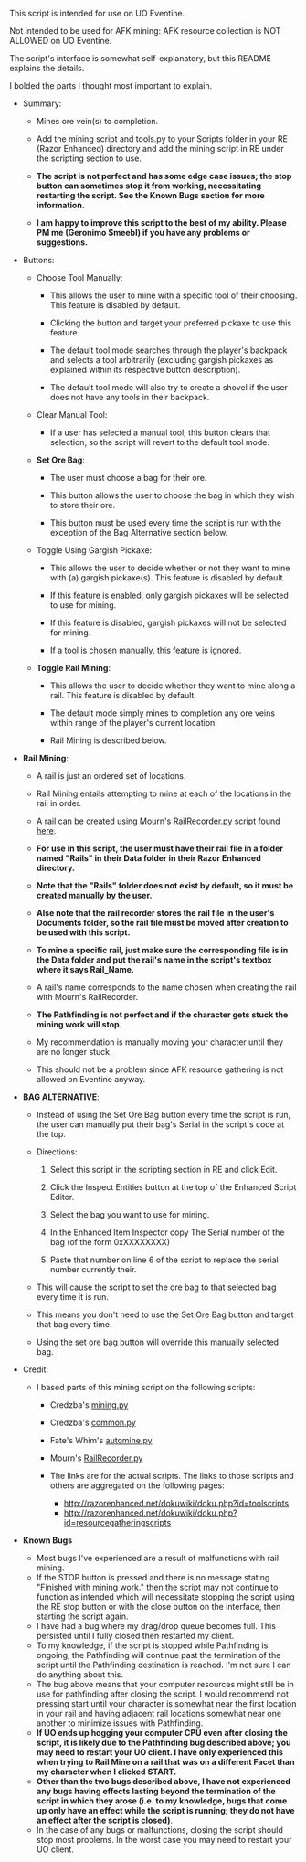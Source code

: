This script is intended for use on UO Eventine.

Not intended to be used for AFK mining: AFK resource collection is NOT ALLOWED on UO Eventine.



The script's interface is somewhat self-explanatory, but this README explains the details.

I bolded the parts I thought most important to explain.

* Summary:
	* Mines ore vein(s) to completion.
	* Add the mining script and tools.py to your Scripts folder in your RE (Razor Enhanced) directory and add the mining script in RE under the scripting section to use.
		
	* **__The script is not perfect and has some edge case issues; the stop button can sometimes stop it from working, necessitating restarting the script. See the Known Bugs section for more information.__**
	* **__I am happy to improve this script to the best of my ability. Please PM me (Geronimo Smeebl) if you have any problems or suggestions.__**

* Buttons:
	* Choose Tool Manually:
		* This allows the user to mine with a specific tool of their choosing. This feature is disabled by default.
		* Clicking the button and target your preferred pickaxe to use this feature.

		* The default tool mode searches through the player's backpack and selects a tool arbitrarily (excluding gargish pickaxes as explained within its respective button description).
		* The default tool mode will also try to create a shovel if the user does not have any tools in their backpack.

	* Clear Manual Tool:
		* If a user has selected a manual tool, this button clears that selection, so the script will revert to the default tool mode.

	* **__Set Ore Bag__**:
		* The user must choose a bag for their ore.
		* This button allows the user to choose the bag in which they wish to store their ore.

		* This button must be used every time the script is run with the exception of the Bag Alternative section below.

	* Toggle Using Gargish Pickaxe:
		* This allows the user to decide whether or not they want to mine with (a) gargish pickaxe(s). This feature is disabled by default.

		* If this feature is enabled, only gargish pickaxes will be selected to use for mining.

		* If this feature is disabled, gargish pickaxes will not be selected for mining.

		* If a tool is chosen manually, this feature is ignored.

	* **__Toggle Rail Mining__**:
		* This allows the user to decide whether they want to mine along a rail. This feature is disabled by default.
		* The default mode simply mines to completion any ore veins within range of the player's current location.

		* Rail Mining is described below.


* **__Rail Mining__**:
	* A rail is just an ordered set of locations.
	* Rail Mining entails attempting to mine at each of the locations in the rail in order.

	* A rail can be created using Mourn's RailRecorder.py script found [here](http://razorenhanced.net/download/scripts/mourn/RailRecorder.py).

	* **__For use in this script, the user must have their rail file in a folder named "Rails" in their Data folder in their Razor Enhanced directory.__**
	* **__Note that the "Rails" folder does not exist by default, so it must be created manually by the user.__**
	* **__Alse note that the rail recorder stores the rail file in the user's Documents folder, so the rail file must be moved after creation to be used with this script.__**

	* **__To mine a specific rail, just make sure the corresponding file is in the Data folder and put the rail's name in the script's textbox where it says Rail_Name.__**
	* A rail's name corresponds to the name chosen when creating the rail with Mourn's RailRecorder.

	* **__The Pathfinding is not perfect and if the character gets stuck the mining work will stop.__**
	* My recommendation is manually moving your character until they are no longer stuck.
	* This should not be a problem since AFK resource gathering is not allowed on Eventine anyway.


* **__BAG ALTERNATIVE__**:
	* Instead of using the Set Ore Bag button every time the script is run, the user can manually put their bag's Serial in the script's code at the top.

	* Directions:
		1. Select this script in the scripting section in RE and click Edit.

		1. Click the Inspect Entities button at the top of the Enhanced Script Editor.

		1. Select the bag you want to use for mining.

		1. In the Enhanced Item Inspector copy The Serial number of the bag (of the form 0xXXXXXXXX)

		1. Paste that number on line 6 of the script to replace the serial number currently their.

	* This will cause the script to set the ore bag to that selected bag every time it is run.
	* This means you don't need to use the Set Ore Bag button and target that bag every time.
	* Using the set ore bag button will override this manually selected bag.


* Credit:
	* I based parts of this mining script on the following scripts:
		* Credzba's [mining.py](http://razorenhanced.net/download/scripts/credzba/mining.py)
		* Credzba's [common.py](http://razorenhanced.net/download/scripts/credzba/common.py)
		* Fate's Whim's [automine.py](http://razorenhanced.net/download/scripts/fateswhim/automine.py)
		* Mourn's [RailRecorder.py](http://razorenhanced.net/download/scripts/mourn/RailRecorder.py)

		* The links are for the actual scripts. The links to those scripts and others are aggregated on the following pages:
			* http://razorenhanced.net/dokuwiki/doku.php?id=toolscripts
			* http://razorenhanced.net/dokuwiki/doku.php?id=resourcegatheringscripts

* **__Known Bugs__**
	* Most bugs I've experienced are a result of malfunctions with rail mining.
	* If the STOP button is pressed and there is no message stating "Finished with mining work." then the script may not continue to function as intended which will necessitate stopping the script using the RE stop button or with the close button on the interface, then starting the script again.
	* I have had a bug where my drag/drop queue becomes full. This persisted until I fully closed then restarted my client.
	* To my knowledge, if the script is stopped while Pathfinding is ongoing, the Pathfinding will continue past the termination of the script until the Pathfinding destination is reached. I'm not sure I can do anything about this.
	* The bug above means that your computer resources might still be in use for pathfinding after closing the script. I would recommend not pressing start until your character is somewhat near the first location in your rail and having adjacent rail locations somewhat near one another to minimize issues with Pathfinding.
	* **__If UO ends up hogging your computer CPU even after closing the script, it is likely due to the Pathfinding bug described above; you may need to restart your UO client. I have only experienced this when trying to Rail Mine on a rail that was on a different Facet than my character when I clicked START.__**
	* **__Other than the two bugs described above, I have not experienced any bugs having effects lasting beyond the termination of the script in which they arose (i.e. to my knowledge, bugs that come up only have an effect while the script is running; they do not have an effect after the script is closed)__**.
	* In the case of any bugs or malfunctions, closing the script should stop most problems. In the worst case you may need to restart your UO client.
